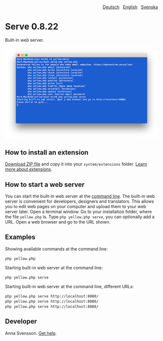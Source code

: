 <p align="right"><a href="README-de.md">Deutsch</a> &nbsp; <a href="README.md">English</a> &nbsp; <a href="README-sv.md">Svenska</a></p>

# Serve 0.8.22

Built-in web server.

<p align="center"><img src="serve-screenshot.png?raw=true" alt="Screenshot"></p>

## How to install an extension

[Download ZIP file](https://github.com/annaesvensson/yellow-serve/archive/main.zip) and copy it into your `system/extensions` folder. [Learn more about extensions](https://github.com/annaesvensson/yellow-update).

## How to start a web server

You can start the built-in web server at the [command line](https://github.com/annaesvensson/yellow-command). The built-in web server is convenient for developers, designers and translators. This allows you to edit web pages on your computer and upload them to your web server later. Open a terminal window. Go to your installation folder, where the file `yellow.php` is. Type `php yellow.php serve`, you can optionally add a URL. Open a web browser and go to the URL shown.

## Examples

Showing available commands at the command line:

`php yellow.php`

Starting built-in web server at the command line:

`php yellow.php serve`  

Starting built-in web server at the command line, different URLs:

`php yellow.php serve http://localhost:8000/`  
`php yellow.php serve http://localhost:8080/`  
`php yellow.php serve http://localhost:8888/`  

## Developer

Anna Svensson. [Get help](https://datenstrom.se/yellow/help/).
